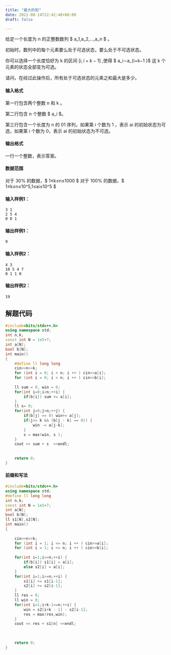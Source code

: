 ```yaml
---
title: "最大的和"
date: 2021-08-14T22:42:48+08:00
draft: false

---
```




 

给定一个长度为 n 的正整数数列 $ a_1,a_2,…,a_n $  。

初始时，数列中的每个元素要么处于可选状态，要么处于不可选状态。

你可以选择一个长度恰好为 k  的区间 $[i, i + k-1]$ ,使得 $ a_i∼a_{i+k−1 }$  这 k  个元素的状态全部变为可选。

请问，在经过此操作后，所有处于可选状态的元素之和最大是多少。

#### 输入格式

第一行包含两个整数 n 和 k 。

第二行包含 n 个整数 $ a_i $。

第三行包含一个长度为 n 的 01 序列，如果第 i 个数为 1 ，表示  ai 的初始状态为可选，如果第 i 个数为 0，表示  ai 的初始状态为不可选。

#### 输出格式

一行一个整数，表示答案。

#### 数据范围

对于 30%  的数据，$ 1≤k≤n≤1000 $ 
对于 100% 的数据，$ 1≤k≤n≤10^5,1≤ai≤10^5 $ 

#### 输入样例1：

```
3 1
2 5 4
0 0 1
```

#### 输出样例1：

```
9
```

#### 输入样例2：

```
4 3
10 5 4 7
0 1 1 0
```

#### 输出样例2：

```
19
```









## 解题代码

```cpp
#include<bits/stdc++.h>
using namespace std;
int n,k;
const int N = 1e5+7;
int a[N];
bool b[N];
int main()
{
    #define ll long long
    cin>>n>>k;
    for (int i = 0; i < n; i ++ ) cin>>a[i];
    for (int i = 0; i < n; i ++ ) cin>>b[i];
     
    ll sum = 0, win = 0;
    for(int i=0;i<n;++i) {
        if(b[i]) sum += a[i];
    }
    ll s= 0;
    for(int j=0;j<n;++j) {
        if(b[j] == 0) win+= a[j];
        if(j>= k && (b[j - k] == 0)) {
            win -= a[j-k];
        }
        s = max(win, s );
    }
    cout << sum + s  <<endl;
    
    
    return 0;
}
```







####  前缀和写法



```cpp
#include<bits/stdc++.h>
using namespace std;
#define ll long long
int n,k;
const int N = 1e5+7;
int a[N];
bool b[N];
ll s1[N],s2[N];
int main()
{
    
    cin>>n>>k;
    for (int i = 1; i <= n; i ++ ) cin>>a[i];
    for (int i = 1; i <= n; i ++ ) cin>>b[i];
    
    for(int i=1;i<=n;++i) {
        if(b[i]) s1[i] = a[i];
        else s2[i] = a[i];
    }
    for(int i=1;i<=n;++i) {
        s1[i] += s1[i-1];
        s2[i] += s2[i-1];
    }
    ll res = 0;
    ll win = 0;
    for(int i=1;i+k-1<=n;++i) {
        win = s2[i+k - 1] - s2[i-1];
        res = max(res,win);
    }
    cout << res + s1[n] <<endl;
    
    
    
    return 0;
}
```












